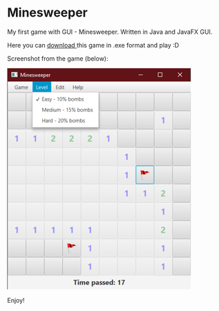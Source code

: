 # Minesweeper
My first game with GUI - Minesweeper. Written in Java and JavaFX GUI. 

Here you can 
<a download="minesweeper.exe" href="minesweeper.exe" title="Minesweeper">
    download
</a>
this game in .exe format and play :D 

Screenshot from the game (below):

<img alt="ImageName" src="gamescreen.png">

Enjoy!
